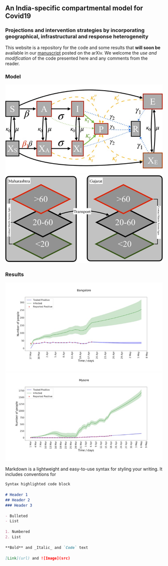 ## An India-specific compartmental model for Covid19 

### Projections and intervention strategies by incorporating geographical, infrastructural and response heterogeneity

This website is a repository for the code and some results that **will soon be** available in our [manuscript](https://arxiv.org/abs/0906.1259) posted on the arXiv. We welcome the _use and modification_ of the code presented here and any comments from the reader.


### Model
![model](/Images/Slide1.jpeg)
![](/Images/Slide2.jpeg)

### Results
![](/Images/Slide3.jpeg)
![](/Images/Slide4.jpeg)

Markdown is a lightweight and easy-to-use syntax for styling your writing. It includes conventions for

```markdown
Syntax highlighted code block

# Header 1
## Header 2
### Header 3

- Bulleted
- List

1. Numbered
2. List

**Bold** and _Italic_ and `Code` text

[Link](url) and ![Image](src)
```
